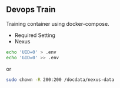 Devops Train
---

Training container using docker-compose.

* Required Setting
 * Nexus
```bash
echo 'UID=0' > .env
echo 'GID=0' >> .env
```
or

```bash
sudo chown -R 200:200 /docdata/nexus-data
```
